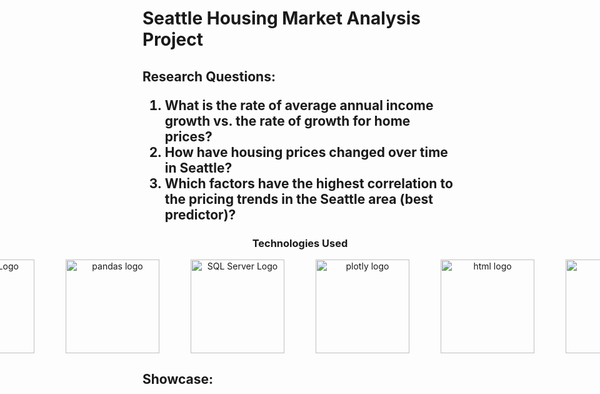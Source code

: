 <div class="heading">
    <h1>
        Seattle Housing Market Analysis Project
    </h1>
    <h2>
        Research Questions:
        <ol>
            <li>What is the rate of average annual income growth vs. the rate of growth for home prices?</li>
            <li>How have housing prices changed over time in Seattle?</li>
            <li>Which factors have the highest correlation to the pricing trends in the Seattle area (best predictor)?</li>
        </ol>
    </h2>
    <h3 align='center'>
        <b>Technologies Used</b>
    </h3>
    <div align = 'center' style="display: flex; justify-content: center; align-items: center; gap: 50px;">
        <img src="https://cdn.jsdelivr.net/gh/devicons/devicon@latest/icons/python/python-original.svg" alt="Python Logo" width=150px/>
        <img src="https://cdn.jsdelivr.net/gh/devicons/devicon@latest/icons/pandas/pandas-original-wordmark.svg" alt="pandas logo" width=150px/>
        <img src="https://cdn.jsdelivr.net/gh/devicons/devicon@latest/icons/azuresqldatabase/azuresqldatabase-original.svg" alt="SQL Server Logo" width=150px/>
        <img src="https://cdn.jsdelivr.net/gh/devicons/devicon@latest/icons/plotly/plotly-original-wordmark.svg" alt="plotly logo" width=150px/>
        <img src="https://cdn.jsdelivr.net/gh/devicons/devicon@latest/icons/html5/html5-original.svg" alt="html logo" width=150px/>
        <img src="https://cdn.jsdelivr.net/gh/devicons/devicon@latest/icons/css3/css3-original.svg" alt="css logo" width=150px/>
    </div>
    <h2>
      Showcase:
    </h2>
    <img/>
</div>
